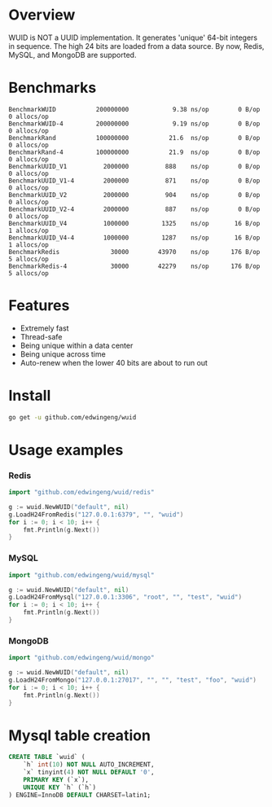 # Overview
WUID is NOT a UUID implementation. It generates 'unique' 64-bit integers in sequence. The high 24 bits are loaded from a data source. By now, Redis, MySQL, and MongoDB are supported.

# Benchmarks
```
BenchmarkWUID           200000000            9.38 ns/op        0 B/op          0 allocs/op
BenchmarkWUID-4         200000000            9.19 ns/op        0 B/op          0 allocs/op
BenchmarkRand           100000000           21.6  ns/op        0 B/op          0 allocs/op
BenchmarkRand-4         100000000           21.9  ns/op        0 B/op          0 allocs/op
BenchmarkUUID_V1          2000000          888    ns/op        0 B/op          0 allocs/op
BenchmarkUUID_V1-4        2000000          871    ns/op        0 B/op          0 allocs/op
BenchmarkUUID_V2          2000000          904    ns/op        0 B/op          0 allocs/op
BenchmarkUUID_V2-4        2000000          887    ns/op        0 B/op          0 allocs/op
BenchmarkUUID_V4          1000000         1325    ns/op       16 B/op          1 allocs/op
BenchmarkUUID_V4-4        1000000         1287    ns/op       16 B/op          1 allocs/op
BenchmarkRedis              30000        43970    ns/op      176 B/op          5 allocs/op
BenchmarkRedis-4            30000        42279    ns/op      176 B/op          5 allocs/op
```

# Features
- Extremely fast
- Thread-safe
- Being unique within a data center
- Being unique across time
- Auto-renew when the lower 40 bits are about to run out

# Install
``` bash
go get -u github.com/edwingeng/wuid
```

# Usage examples
### Redis
``` go
import "github.com/edwingeng/wuid/redis"

g := wuid.NewWUID("default", nil)
g.LoadH24FromRedis("127.0.0.1:6379", "", "wuid")
for i := 0; i < 10; i++ {
    fmt.Println(g.Next())
}
```

### MySQL
``` go
import "github.com/edwingeng/wuid/mysql"

g := wuid.NewWUID("default", nil)
g.LoadH24FromMysql("127.0.0.1:3306", "root", "", "test", "wuid")
for i := 0; i < 10; i++ {
    fmt.Println(g.Next())
}
```

### MongoDB
``` go
import "github.com/edwingeng/wuid/mongo"

g := wuid.NewWUID("default", nil)
g.LoadH24FromMongo("127.0.0.1:27017", "", "", "test", "foo", "wuid")
for i := 0; i < 10; i++ {
    fmt.Println(g.Next())
}
```

# Mysql table creation
``` sql
CREATE TABLE `wuid` (
    `h` int(10) NOT NULL AUTO_INCREMENT,
    `x` tinyint(4) NOT NULL DEFAULT '0',
    PRIMARY KEY (`x`),
    UNIQUE KEY `h` (`h`)
) ENGINE=InnoDB DEFAULT CHARSET=latin1;
```
